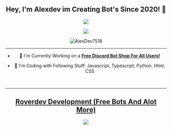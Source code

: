 ## <div align="center">Hey, I'm Alexdev im Creating Bot's Since 2020! :rocket:</div>  

<div align="center"> <img src="https://i.imgur.com/Fn4yIqX.gif"> </p>

<div align="center">
<img src="https://discord.c99.nl/widget/theme-2/663442537222242306.png">
</div>

<p align="center"> <img src="https://komarev.com/ghpvc/?username=AlexDev7518&label=Profile%20views&color=00FFFF&style=flat" alt="AlexDev7518" /> </p>

***

- :telescope: I'm Currently Working on a [**Free Discord Bot Shop For All Users!**](https://discord.gg/roverdev)

- :seedling: I'm Coding with Following Stuff: Javascript, Typescript, Python, Html, CSS

<br/>

***

## [Roverdev Development (Free Bots And Alot More)](https://discord.gg/roverdev)
<p align="center"> <a href="https://discord.gg/roverdev"><img src="https://discord.com/api/guilds/918153120981319730/widget.png?style=banner2"></a> </p>

